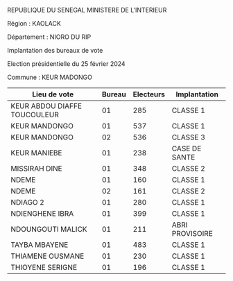 REPUBLIQUE DU SENEGAL MINISTERE DE L'INTERIEUR

Région : KAOLACK

Département : NIORO DU RIP

Implantation des bureaux de vote

Election présidentielle du 25 février 2024

Commune : KEUR MADONGO

| Lieu de vote | Bureau | Electeurs | Implantation |
| - | - | - | - |
| KEUR ABDOU DIAFFE TOUCOULEUR | 01 | 285 | CLASSE 1 |
| KEUR MANDONGO | 01 | 537 | CLASSE 1 |
| KEUR MANDONGO | 02 | 536 | CLASSE 3 |
| KEUR MANIEBE | 01 | 238 | CASE DE SANTE |
| MISSIRAH DINE | 01 | 348 | CLASSE 2 |
| NDEME | 01 | 160 | CLASSE 1 |
| NDEME | 02 | 161 | CLASSE 2 |
| NDIAGO 2 | 01 | 280 | CLASSE 1 |
| NDIENGHENE IBRA | 01 | 399 | CLASSE 1 |
| NDOUNGOUTI MALICK | 01 | 211 | ABRI PROVISOIRE |
| TAYBA MBAYENE | 01 | 483 | CLASSE 1 |
| THIAMENE OUSMANE | 01 | 230 | CLASSE 1 |
| THIOYENE SERIGNE | 01 | 196 | CLASSE 1 |

<!-- PageNumber="9/19" -->
